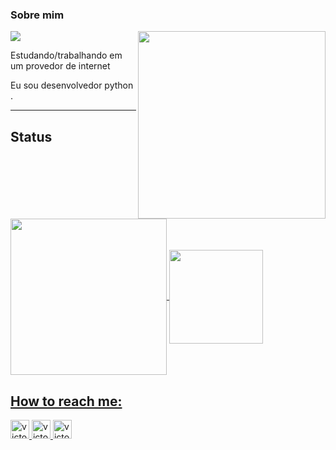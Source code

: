 
### Sobre mim
<img src="https://img.shields.io/static/v1?label=Overview&message=Victor&color=f8efd4&style=for-the-badge&logo=GitHub">

<img align="right" width="300" src="https://i2.wp.com/allhtaccess.info/wp-content/uploads/2018/03/programming.gif?fit=1281%2C716&ssl=1" />
<p>

Estudando/trabalhando em um provedor de internet<br/>

Eu sou desenvolvedor python .


</p>
<hr>

## Status

 <a href="https://github.com/victor-0324">
 
 <img align="center" height="250" src="https://github-readme-stats.vercel.app/api/top-langs/?username=victor-0324&show_icons=true&theme=chartreuse-dark&border_color"/>
 
<img  align="center" height="150" src="https://github-readme-stats.vercel.app/api?username=victor-0324&show_icons=true&theme=chartreuse-dark&border_color"/>


## How to reach me: 
 
  
<a href="https://www.facebook.com/profile.php?id=100041929534379" target="_blank">
<img aling="center" alt="victor-facebook" height="30" width="30" src="https://encrypted-tbn0.gstatic.com/images?q=tbn:ANd9GcQiA5ayLSbJW5sMGOTthyF9Iu4eStKFuwA_1u9K3I-3e09s7Xpw5V9a001T6b6VJzrmkCI&usqp=CAU"
 </a> 
  
<a href="https://www.linkedin.com/in/vitor-lima-a951bb1b7/" target="_blank">
<img aling="center" alt="victor-linkedin" height="30" width="30" src="https://lh3.googleusercontent.com/5TuyELz_GZ5fYf6w5emfUj330CoCLr-4dQjT1FFTejpEON3moySp5ozOu-SHdRKyaYD_3DT-Z_ls7qs786cdFce-=w128-h128-e365-rj-sc0x00ffffff"
 </a> 
  
<a href="https://twitter.com/VITOR74241583" target="_blank">
<img aling="center" alt="victor-linkedin" height="30" width="30" src="https://www.brafton.com/wp-content/uploads/2011/06/answering-consumers-tweets-can-lead-to-sales_3333_800520600_0_0_14005378_300.jpg"
 </a>
 



